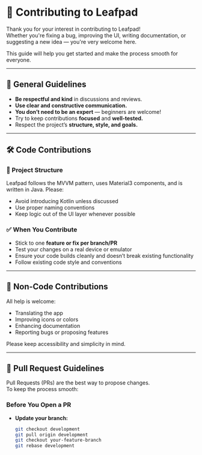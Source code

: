 # 🌿 Contributing to Leafpad

Thank you for your interest in contributing to Leafpad!  
Whether you're fixing a bug, improving the UI, writing documentation, or suggesting a new idea — you're very welcome here.

This guide will help you get started and make the process smooth for everyone.

---

## 🤝 General Guidelines

- **Be respectful and kind** in discussions and reviews.
- **Use clear and constructive communication.**
- **You don’t need to be an expert** — beginners are welcome!
- Try to keep contributions **focused** and **well-tested.**
- Respect the project’s **structure, style, and goals.**

---

## 🛠️ Code Contributions

### 📁 Project Structure

Leafpad follows the MVVM pattern, uses Material3 components, and is written in Java. Please:
- Avoid introducing Kotlin unless discussed
- Use proper naming conventions
- Keep logic out of the UI layer whenever possible

### ✅ When You Contribute

- Stick to one **feature or fix per branch/PR**
- Test your changes on a real device or emulator
- Ensure your code builds cleanly and doesn’t break existing functionality
- Follow existing code style and conventions

---

## 📝 Non-Code Contributions

All help is welcome:
- Translating the app
- Improving icons or colors
- Enhancing documentation
- Reporting bugs or proposing features

Please keep accessibility and simplicity in mind.

---

## 🔀 Pull Request Guidelines

Pull Requests (PRs) are the best way to propose changes.  
To keep the process smooth:

### Before You Open a PR

- **Update your branch:**
  ```bash
  git checkout development
  git pull origin development
  git checkout your-feature-branch
  git rebase development
